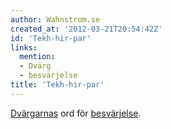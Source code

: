 ```yaml
---
author: Wahnstrom.se
created_at: '2012-03-21T20:54:42Z'
id: 'Tekh-hir-par'
links:
  mention:
  - Dvärg
  - besvärjelse
title: 'Tekh-hir-par'
---
```


[Dvärgarnas] ord för [besvärjelse].

  [Dvärgarnas]: Dvärg
  [besvärjelse]: besvärjelse